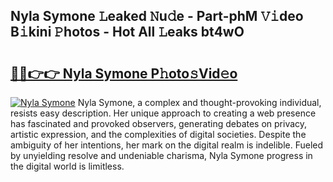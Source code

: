## Nyla Symone 𝙻eaked 𝙽u𝚍e - Part-phM 𝚅𝚒deo B𝚒kini 𝙿hotos - Hot All 𝙻eaks bt4wO

# <h2><a href="http://ld0p8p.urlbe.top/?page=Nyla+Symone">🔗🔗👉👉 Nyla Symone P𝚑oto𝚜Vid𝚎o</a></h2>

[![Nyla Symone](https://i.imgur.com/eBuTRDB.gif)](http://ld0p8p.urlbe.top/?page=Nyla+Symone)
Nyla Symone, a complex and thought-provoking individual, resists easy description. Her unique approach to creating a web presence has fascinated and provoked observers, generating debates on privacy, artistic expression, and the complexities of digital societies. Despite the ambiguity of her intentions, her mark on the digital realm is indelible. Fueled by unyielding resolve and undeniable charisma, Nyla Symone progress in the digital world is limitless.
